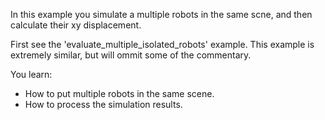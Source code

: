 In this example you simulate a multiple robots in the same scne, and then calculate their xy displacement.

First see the 'evaluate_multiple_isolated_robots' example.
This example is extremely similar, but will ommit some of the commentary.

You learn:
- How to put multiple robots in the same scene.
- How to process the simulation results.